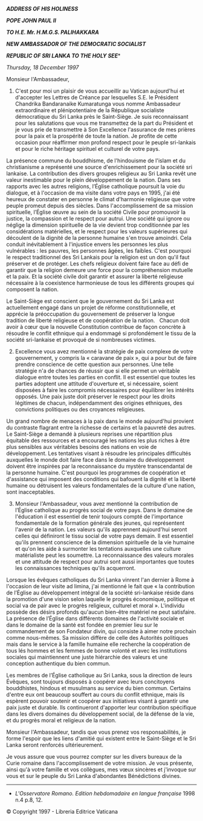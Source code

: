 ***ADDRESS OF HIS HOLINESS***

***POPE JOHN PAUL II***

***TO H.E. Mr. H.M.G.S. PALIHAKKARA***

***NEW AMBASSADOR OF THE DEMOCRATIC SOCIALIST***

***REPUBLIC OF SRI LANKA TO THE HOLY SEE****

*Thursday, 18 December 1997*

Monsieur l'Ambassadeur,

1. C'est pour moi un plaisir de vous accueillir au Vatican aujourd'hui et d'accepter les Lettres de Créance par lesquelles S.E. le Président Chandrika Bandaranaike Kumaratunga vous nomme Ambassadeur extraordinaire et plénipotentiaire de la République socialiste démocratique du Sri Lanka près le Saint-Siège. Je suis reconnaissant pour les salutations que vous me transmettez de la part du Président et je vous prie de transmettre à Son Excellence l'assurance de mes prières pour la paix et la prospérité de toute la nation. Je profite de cette occasion pour réaffirmer mon profond respect pour le peuple sri-lankais et pour le riche héritage spirituel et culturel de votre pays.

La présence commune du bouddhisme, de l'hindouisme de l'islam et du christianisme a représenté une source d'enrichissement pour la société sri lankaise. La contribution des divers groupes religieux au Sri Lanka revêt une valeur inestimable pour le plein développement de la nation. Dans ses rapports avec les autres religions, l’Église catholique poursuit la voie du dialogue, et à l'occasion de ma visite dans votre pays en 1995, j'ai été heureux de constater en personne le climat d'harmonie religieuse que votre peuple promeut depuis des siècles. Dans l'accomplissement de sa mission spirituelle, l’Église œuvre au sein de la société Civile pour promouvoir la justice, la compassion et le respect pour autrui. Une société qui ignore ou néglige la dimension spirituelle de la vie devient trop conditionnée par les considérations matérielles, et le respect pour les valeurs supérieures qui découlent de la dignité de la personne humaine s'en trouve amoindri. Cela conduit inévitablement à l'injustice envers les personnes les plus vulnérables : les pauvres, les personnes âgées, les faibles. C'est pourquoi le respect traditionnel des Sri Lankais pour la religion est un don qu'il faut préserver et de protéger. Les chefs religieux doivent faire face au défi de garantir que la religion demeure une force pour la compréhension mutuelle et la paix. Et la société civile doit garantir et assurer la liberté religieuse nécessaire à la coexistence harmonieuse de tous les différents groupes qui composent la nation.

Le Saint-Siège est conscient que le gouvernement du Sri Lanka est actuellement engagé dans un projet de réforme constitutionnelle, et apprécie la préoccupation du gouvernement de préserver la longue tradition de liberté religieuse et de coopération de la nation.   Chacun doit avoir à cœur que la nouvelle Constitution contribue de façon concrète à résoudre le conflit ethnique qui a endommagé si profondément le tissu de la société sri-lankaise et provoqué de si nombreuses victimes.

2. Excellence vous avez mentionné la stratégie de paix complexe de votre gouvernement, y compris la « caravane de paix », qui a pour but de faire prendre conscience de cette question aux personnes. Une telle stratégie n'a de chances de réussir que si elle permet un véritable dialogue entre toutes les parties en conflit. Il est essentiel que toutes les parties adoptent une attitude d'ouverture et, si nécessaire, soient disposées à faire les compromis nécessaires pour équilibrer les intérêts opposés. Une paix juste doit préserver le respect pour les droits légitimes de chacun, indépendamment des origines ethniques, des convictions politiques ou des croyances religieuses.

Un grand nombre de menaces à la paix dans le monde aujourd'hui provient du contraste flagrant entre la richesse de certains et la pauvreté des autres. Le Saint-Siège a demandé à plusieurs reprises une répartition plus équitable des ressources et a encouragé les nations les plus riches à être plus sensibles aux véritables besoins des nations en voie de développement. Les tentatives visant à résoudre les principales difficultés auxquelles le monde doit faire face dans le domaine du développement doivent être inspirées par la reconnaissance du mystère transcendantal de la personne humaine. C'est pourquoi les programmes de coopération et d'assistance qui imposent des conditions qui bafouent la dignité et la liberté humaine ou détruisent les valeurs fondamentales de la culture d'une nation, sont inacceptables.

3. Monsieur l'Ambassadeur, vous avez mentionné la contribution de l’Église catholique au progrès social de votre pays. Dans le domaine de l'éducation il est essentiel de tenir toujours compté de l'importance fondamentale de la formation générale des jeunes, qui représentent l'avenir de la nation. Les valeurs qu'ils apprennent aujourd'hui seront celles qui définiront le tissu social de votre pays demain. Il est essentiel qu'ils prennent conscience de la dimension spirituelle de la vie humaine et qu'on les aide à surmonter les tentations auxquelles une culture matérialiste peut les soumettre. La reconnaissance des valeurs morales et une attitude de respect pour autrui sont aussi importantes que toutes les connaissances techniques qu'ils acquerront.

Lorsque les évêques catholiques du Sri Lanka vinrent l'an dernier à Rome à l'occasion de leur visite ad limina, j'ai mentionné le fait que « la contribution de l’Église au développement intégral de la société sri-lankaise réside dans la promotion d'une vision selon laquelle le progrès économique, politique et social va de pair avec le progrès religieux, culturel et moral ». L'individu possède des désirs profonds qu'aucun bien-être matériel ne peut satisfaire. La présence de l’Église dans différents domaines de l'activité sociale et dans le domaine de la santé est fondée en premier lieu sur le commandement de son Fondateur divin, qui consiste à aimer notre prochain comme nous-mêmes. Sa mission diffère de celle des Autorités politiques mais dans le service à la famille humaine elle recherche la coopération de tous lés hommes et les femmes de bonne volonté et avec les institutions sociales qui maintiennent une juste hiérarchie des valeurs et une conception authentique du bien commun.

Les membres de l’Église catholique au Sri Lanka, sous la direction de leurs Évêques, sont toujours disposés à coopérer avec leurs concitoyens bouddhistes, hindous et musulmans au service du bien commun. Certains d'entre eux ont beaucoup souffert au cours du conflit ethnique, mais ils espèrent pouvoir soutenir et coopérer aux initiatives visant à garantir une paix juste et durable. Ils continueront d'apporter leur contribution spécifique dans les divers domaines du développement social, de la défense de la vie, et du progrès moral et religieux de la nation.

Monsieur l'Ambassadeur, tandis que vous prenez vos responsabilités, je forme l'espoir que les liens d'amitié qui existent entre le Saint-Siège et le Sri Lanka seront renforcés ultérieurement.

Je vous assure que vous pourrez compter sur les divers bureaux de la Curie romaine dans l'accomplissement de votre mission. Je vous présente, ainsi qu'à votre famille et vos collègues, mes vœux sincères et j'invoque sur vous et sur le peuple du Sri Lanka d'abondantes Bénédictions divines.

* * *

* *L'Osservatore Romano. Edition hebdomadaire en langue française* 1998 n.4 p.8, 12.

© Copyright 1997 - Libreria Editrice Vaticana